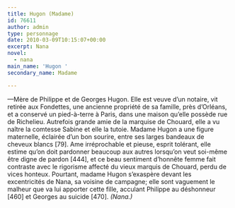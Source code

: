 ```yaml
---
title: Hugon (Madame)
id: 76611
author: admin
type: personnage
date: 2010-03-09T10:15:07+00:00
excerpt: Nana
novel:
  - nana
main_name: 'Hugon '
secondary_name: Madame

---
```

—Mère de Philippe et de Georges Hugon. Elle est veuve d&rsquo;un notaire, vit retirée aux Fondettes, une ancienne propriété de sa famille, près d&rsquo;Orléans, et a conservé un pied-à-terre à Paris, dans une maison qu&rsquo;elle possède rue de Richelieu. Autrefois grande amie de la marquise de Chouard, elle a vu naître la comtesse Sabine et elle la tutoie. Madame Hugon a une figure maternelle, éclairée d&rsquo;un bon sourire, entre ses larges bandeaux de cheveux blancs [79]. Ame irréprochable et pieuse, esprit tolérant, elle estime qu&rsquo;on doit pardonner beaucoup aux autres lorsqu&rsquo;on veut soi-même être digne de pardon [444], et ce beau sentiment d&rsquo;honnête femme fait contraste avec le rigorisme affecté du vieux marquis de Chouard, perdu de vices honteux. Pourtant, madame Hugon s&rsquo;exaspère devant les excentricités de Nana, sa voisine de campagne; elle sont vaguement le malheur que va lui apporter cette fille, acculant Philippe au déshonneur [460] et Georges au suicide [470]. _(Nana.)_